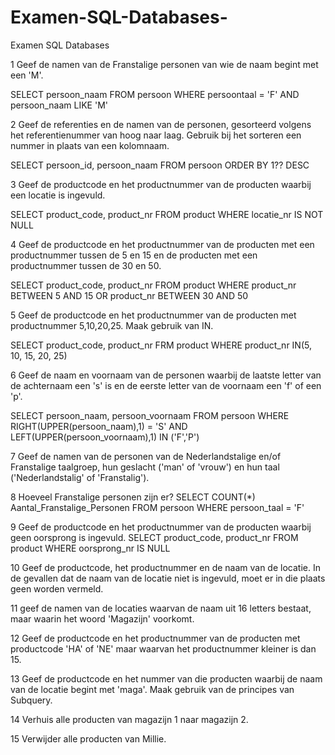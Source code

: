 # Examen-SQL-Databases-
Examen SQL Databases 


1 Geef de namen van de Franstalige personen van wie de naam begint met een 'M'.

SELECT persoon_naam 
FROM persoon
WHERE persoontaal = 'F'
AND persoon_naam LIKE 'M'


2 Geef de referenties en de namen van de personen, gesorteerd volgens het referentienummer van hoog naar laag. Gebruik bij het sorteren een nummer in plaats van een kolomnaam.

SELECT persoon_id, persoon_naam
FROM persoon
ORDER BY  1?? DESC


3 Geef de productcode en het productnummer van de producten waarbij een locatie is ingevuld.

SELECT product_code, product_nr
FROM product
WHERE locatie_nr IS NOT NULL


4 Geef de productcode en het productnummer van de producten met een productnummer tussen de 5 en 15 en de producten met een productnummer tussen de 30 en 50.

SELECT product_code, product_nr
FROM product
WHERE product_nr BETWEEN 5 AND 15
OR product_nr BETWEEN 30 AND 50


5 Geef de productcode en het productnummer van de producten met productnummer 5,10,20,25. Maak gebruik van IN.

SELECT product_code, product_nr
FRM product
WHERE product_nr IN(5, 10, 15, 20, 25)


6 Geef de naam en voornaam van de personen waarbij de laatste letter van de achternaam een 's' is en de eerste letter van de voornaam een 'f' of een 'p'.

SELECT persoon_naam, persoon_voornaam
FROM persoon
WHERE RIGHT(UPPER(persoon_naam),1) = 'S'
AND LEFT(UPPER(persoon_voornaam),1) IN ('F','P')


7 Geef de namen van de personen van de Nederlandstalige en/of Franstalige taalgroep, hun geslacht ('man' of 'vrouw') en hun taal ('Nederlandstalig' of 'Franstalig').

8 Hoeveel Franstalige personen zijn er?
SELECT COUNT(*) Aantal_Franstalige_Personen
FROM persoon
WHERE persoon_taal = 'F'


9 Geef de productcode en het productnummer van de producten waarbij geen oorsprong is ingevuld.
SELECT product_code, product_nr
FROM product
WHERE oorsprong_nr IS NULL


10 Geef de productcode, het productnummer en de naam van de locatie. In de gevallen dat de naam van de locatie niet is ingevuld, moet er in die plaats geen worden vermeld.

11 geef de namen van de locaties waarvan de naam uit 16 letters bestaat, maar waarin het woord 'Magazijn' voorkomt.

12 Geef de productcode en het productnummer van de producten met productcode 'HA' of 'NE' maar waarvan het productnummer kleiner is dan 15.

13 Geef de productcode en het nummer van die producten waarbij de naam van de locatie begint met 'maga'. Maak gebruik van de principes van Subquery.

14 Verhuis alle producten van magazijn 1 naar magazijn 2.

15 Verwijder alle producten van Millie.
